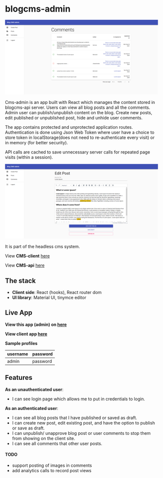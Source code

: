 # blogcms-admin

![blogcms-admin](public/screenshot-1.png )

Cms-admin is an app built with React which manages the content stored in blogcms-api server. Users can view all blog posts and all the comments. Admin user can publish/unpublish content on the blog. Create new posts, edit published or unpublished post, hide and unhide user comments. 

The app contains protected and unprotected application routes. Authentication is done using Json Web Token where user have a choice to store token in localStorage(does not need to re-authenticate every visit) or in memory (for better security).

API calls are cached to save unnecessary server calls for repeated page visits (within a session).


![blogcms-admin](public/screenshot-2.png )

It is part of the headless cms system.

View **CMS-client** [here](https://github.com/leoltl/blogcms-client)

View **CMS-api** [here](https://github.com/leoltl/blogcms-api)

## The stack
- **Client side**: React (hooks), React router dom
- **UI library**: Material UI, tinymce editor

## Live App
**View this app (admin) on [here](https://leoltl-blogcms-admin.herokuapp.com/)**

**View client app [here](https://leoltl-blogcms-client.herokuapp.com/)**

**Sample profiles**

|username|password|
|---|---|
|admin|password|


## Features
**As an unauthenticated user**:
- I can see login page which allows me to put in credentials to login.

**As an authenticated user**:
- I can see all blog posts that I have published or saved as draft.
- I can create new post, edit existing post, and have the option to publish or save as draft.
- I can unpublish/ unapprove blog post or user comments to stop them from showing on the client site.
- I can see all comments that other user posts.

#### TODO
- support posting of images in comments
- add analytics calls to record post views
